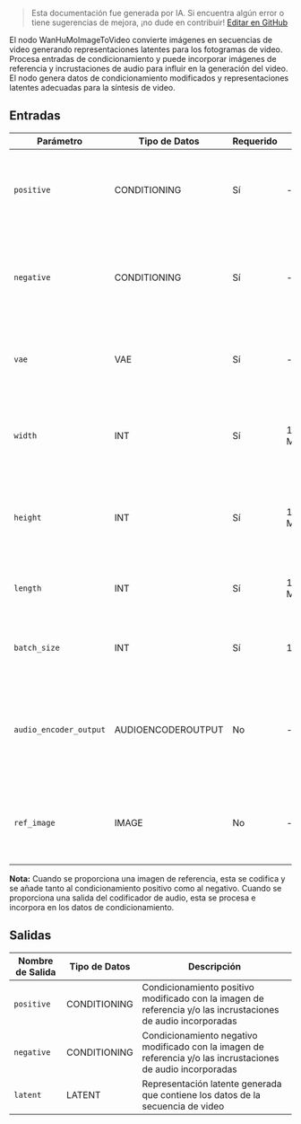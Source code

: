 > Esta documentación fue generada por IA. Si encuentra algún error o tiene sugerencias de mejora, ¡no dude en contribuir! [Editar en GitHub](https://github.com/Comfy-Org/embedded-docs/blob/main/comfyui_embedded_docs/docs/WanHuMoImageToVideo/es.md)

El nodo WanHuMoImageToVideo convierte imágenes en secuencias de video generando representaciones latentes para los fotogramas de video. Procesa entradas de condicionamiento y puede incorporar imágenes de referencia y incrustaciones de audio para influir en la generación del video. El nodo genera datos de condicionamiento modificados y representaciones latentes adecuadas para la síntesis de video.

## Entradas

| Parámetro | Tipo de Datos | Requerido | Rango | Descripción |
|-----------|-----------|----------|-------|-------------|
| `positive` | CONDITIONING | Sí | - | Entrada de condicionamiento positivo que guía la generación del video hacia el contenido deseado |
| `negative` | CONDITIONING | Sí | - | Entrada de condicionamiento negativo que aleja la generación del video de contenido no deseado |
| `vae` | VAE | Sí | - | Modelo VAE utilizado para codificar imágenes de referencia en el espacio latente |
| `width` | INT | Sí | 16 a MAX_RESOLUTION | Ancho de los fotogramas de video de salida en píxeles (por defecto: 832, debe ser divisible por 16) |
| `height` | INT | Sí | 16 a MAX_RESOLUTION | Alto de los fotogramas de video de salida en píxeles (por defecto: 480, debe ser divisible por 16) |
| `length` | INT | Sí | 1 a MAX_RESOLUTION | Número de fotogramas en la secuencia de video generada (por defecto: 97) |
| `batch_size` | INT | Sí | 1 a 4096 | Número de secuencias de video a generar simultáneamente (por defecto: 1) |
| `audio_encoder_output` | AUDIOENCODEROUTPUT | No | - | Datos de codificación de audio opcionales que pueden influir en la generación del video basándose en el contenido de audio |
| `ref_image` | IMAGE | No | - | Imagen de referencia opcional utilizada para guiar el estilo y contenido de la generación del video |

**Nota:** Cuando se proporciona una imagen de referencia, esta se codifica y se añade tanto al condicionamiento positivo como al negativo. Cuando se proporciona una salida del codificador de audio, esta se procesa e incorpora en los datos de condicionamiento.

## Salidas

| Nombre de Salida | Tipo de Datos | Descripción |
|-------------|-----------|-------------|
| `positive` | CONDITIONING | Condicionamiento positivo modificado con la imagen de referencia y/o las incrustaciones de audio incorporadas |
| `negative` | CONDITIONING | Condicionamiento negativo modificado con la imagen de referencia y/o las incrustaciones de audio incorporadas |
| `latent` | LATENT | Representación latente generada que contiene los datos de la secuencia de video |
